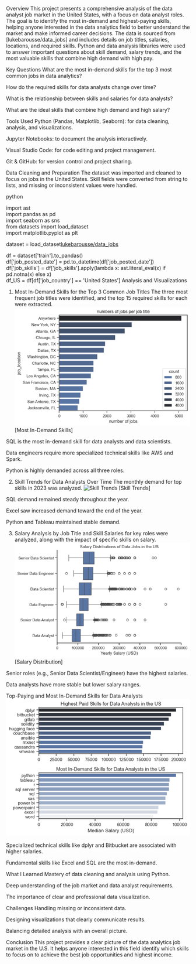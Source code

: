 Overview
This project presents a comprehensive analysis of the data analyst job market in the United States, with a focus on data analyst roles. The goal is to identify the most in-demand and highest-paying skills, helping anyone interested in the data analytics field to better understand the market and make informed career decisions.
The data is sourced from [lukebarousse/data_jobs] and includes details on job titles, salaries, locations, and required skills. Python and data analysis libraries were used to answer important questions about skill demand, salary trends, and the most valuable skills that combine high demand with high pay.

Key Questions
What are the most in-demand skills for the top 3 most common jobs in data analytics?

How do the required skills for data analysts change over time?

What is the relationship between skills and salaries for data analysts?

What are the ideal skills that combine high demand and high salary?

Tools Used
Python (Pandas, Matplotlib, Seaborn): for data cleaning, analysis, and visualizations.

Jupyter Notebooks: to document the analysis interactively.

Visual Studio Code: for code editing and project management.

Git & GitHub: for version control and project sharing.

Data Cleaning and Preparation
The dataset was imported and cleaned to focus on jobs in the United States. Skill fields were converted from string to lists, and missing or inconsistent values were handled.

python

import ast  
import pandas as pd  
import seaborn as sns  
from datasets import load_dataset  
import matplotlib.pyplot as plt

dataset = load_dataset[lukebarousse/data_jobs](https://huggingface.co/datasets/lukebarousse/data_jobs)

df = dataset['train'].to_pandas()  
df['job_posted_date'] = pd.to_datetime(df['job_posted_date'])  
df['job_skills'] = df['job_skills'].apply(lambda x: ast.literal_eval(x) if pd.notna(x) else x)  
df_US = df[df['job_country'] == 'United States']
Analysis and Visualizations

1. Most In-Demand Skills for the Top 3 Common Job Titles
   The three most frequent job titles were identified, and the top 15 required skills for each were extracted.
   ![Most Demanded Skills](images/output.png)
   [Most In-Demand Skills]

SQL is the most in-demand skill for data analysts and data scientists.

Data engineers require more specialized technical skills like AWS and Spark.

Python is highly demanded across all three roles.

2. Skill Trends for Data Analysts Over Time
   The monthly demand for top skills in 2023 was analyzed.
   ![Skill Trends](images/rending%20top.png)
   [Skill Trends]

SQL demand remained steady throughout the year.

Excel saw increased demand toward the end of the year.

Python and Tableau maintained stable demand.

3. Salary Analysis by Job Title and Skill
   Salaries for key roles were analyzed, along with the impact of specific skills on salary.
   ![Salary Distribution](images/distrebution.png)
   [Salary Distribution]

Senior roles (e.g., Senior Data Scientist/Engineer) have the highest salaries.

Data analysts have more stable but lower salary ranges.

Top-Paying and Most In-Demand Skills for Data Analysts
![High Paying and In-Demand Skills](images/most_in_demand.png)

Specialized technical skills like dplyr and Bitbucket are associated with higher salaries.

Fundamental skills like Excel and SQL are the most in-demand.

What I Learned
Mastery of data cleaning and analysis using Python.

Deep understanding of the job market and data analyst requirements.

The importance of clear and professional data visualization.

Challenges
Handling missing or inconsistent data.

Designing visualizations that clearly communicate results.

Balancing detailed analysis with an overall picture.

Conclusion
This project provides a clear picture of the data analytics job market in the U.S. It helps anyone interested in this field identify which skills to focus on to achieve the best job opportunities and highest income.
